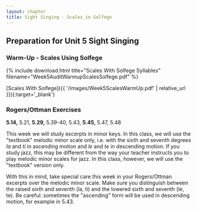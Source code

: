 ```yaml
---
layout: chapter
title: Sight Singing - Scales in Solfege
---
```


## Preparation for Unit 5 Sight Singing

### Warm-Up - Scales Using Solfege

{% include download.html title="Scales With Solfege Syllables" filename="Week5AuditWarmupScalesSolfege.pdf" %}

[Scales With Solfege]({{ '/images/Week5ScalesWarmUp.pdf' | relative_url }}){:target='_blank'}

### Rogers/Ottman Exercises

**5.14,** 5.21, **5.29,** 5.39-40, 5.43, **5.45,** 5.47, 5.48 

This week we will study excerpts in minor keys. In this class, we will use the "textbook" melodic minor scale only, i.e. with the sixth and seventh degrees *la* and *ti* in ascending motion and *le* and *te* in descending motion. If you study jazz, this may be different from the way your teacher instructs you to play melodic minor scales for jazz. In this class, however, we will use the "textbook" version only.

With this in mind, take special care this week in your Rogers/Ottman excerpts over the melodic minor scale. Make sure you distinguish between the raised sixth and seventh (la, ti) and the lowered sixth and seventh (le, te). Be careful: sometimes the "ascending" form will be used in descending motion, for example in 5.43.